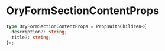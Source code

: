 # OryFormSectionContentProps

```ts
type OryFormSectionContentProps = PropsWithChildren<{
  description?: string;
  title?: string;
}>;
```
